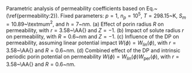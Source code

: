 
Parametric analysis of permeability coefficients based on Eq.~(\ref{permeability:2}). Fixed parameters: $p = 1$, $n_p = 10^5$, $T = 298.15$~K, $S_m = 10.89$~\textmu$\mathrm{m}^2$, and $h = 7$~nm. (a) Effect of porin radius $R$ on permeability, with $r = 3.58$~\AA{} and $Z = -1$. (b) Impact of solute radius $r$ on permeability, with $R = 0.6$~nm and $Z = -1$. (c) Influence of the DP on permeability, assuming linear potential impact $W(\phi) = W_{\mathrm{lin}}(\phi)$, with $r = 3.58$~\AA{} and $R = 0.6$~nm. (d) Combined effect of the DP and intrinsic periodic porin potential on permeability $W(\phi) = W_{\mathrm{lin}}(\phi) W_{\mathrm{per}}(\phi)$, with $r = 3.58$~\AA{} and $R = 0.6$~nm.

